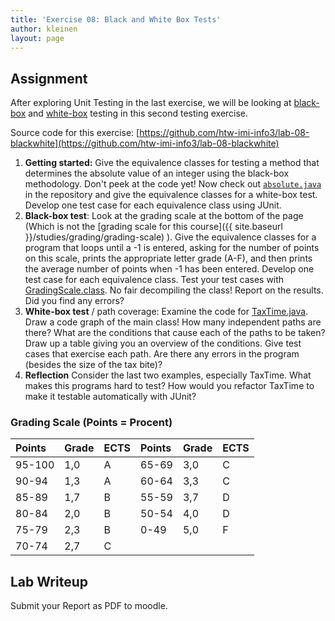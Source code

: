 ```yaml
---
title: 'Exercise 08: Black and White Box Tests'
author: kleinen
layout: page
---
```


## Assignment

After exploring Unit Testing in the last exercise, we will be looking at [black-box][1] and [white-box][2] testing in this second testing exercise.

Source code for this exercise: [https://github.com/htw-imi-info3/lab-08-blackwhite](https://github.com/htw-imi-info3/lab-08-blackwhite)

1. **Getting started:**  Give the equivalence classes for testing a method that determines the absolute value of an integer using the black-box methodology. Don't peek at the code yet! Now check out [`absolute.java`](https://github.com/htw-imi-info3/lab-08-blackwhite/blob/master/absolute.java) in the repository and give the equivalence classes for a white-box test. Develop one test case for each equivalence class using JUnit.
2. **Black-box test**: Look at the grading scale at the bottom of the page (Which is not the [grading scale for this course]({{ site.baseurl }}/studies/grading/grading-scale) ). Give the equivalence classes for a program that loops until a -1 is entered, asking for the number   of points on this scale, prints the appropriate letter grade (A-F), and then prints the   average number of points when -1 has been entered. Develop one test case for each   equivalence class. Test your test cases with [GradingScale.class](https://github.com/htw-imi-info3/lab-08-blackwhite/blob/master/GradingScale.class). No fair decompiling the   class! Report on the results. Did you find any errors?
3. **White-box test** / path coverage: Examine the code for [TaxTime.java](https://github.com/htw-imi-info3/lab-08-blackwhite/blob/master/TaxTime.java). Draw a code graph of the main class! How many independent paths are there? What are the conditions that cause each of the paths to be taken? Draw up a table giving you an overview of the conditions. Give test cases that exercise each path. Are there any errors in the program (besides the size of the tax bite)?
4. **Reflection** Consider the last two examples, especially TaxTime. What makes this programs hard to test? How would you refactor TaxTime to make it testable automatically with JUnit?


### Grading Scale (Points = Procent)

| Points | Grade | ECTS | Points | Grade | ECTS |
|:-------|:------|:-----|:-------|:------|:-----|
| 95-100 | 1,0   | A    | 65-69  | 3,0   | C    |
| 90-94  | 1,3   | A    | 60-64  | 3,3   | C    |
| 85-89  | 1,7   | B    | 55-59  | 3,7   | D    |
| 80-84  | 2,0   | B    | 50-54  | 4,0   | D    |
| 75-79  | 2,3   | B    | 0-49   | 5,0   | F    |
| 70-74  | 2,7   | C    |        |       |      |



## Lab Writeup

Submit your Report as PDF to moodle.


[1]: https://en.wikipedia.org/wiki/Black_box_testing
[2]: https://en.wikipedia.org/wiki/White_box_testing
